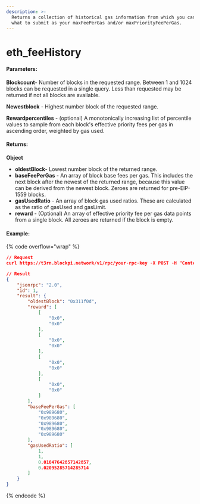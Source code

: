 ```yaml
---
description: >-
  Returns a collection of historical gas information from which you can decide
  what to submit as your maxFeePerGas and/or maxPriorityFeePerGas.
---
```


# eth\_feeHistory

#### **Parameters:**

**Blockcount**- Number of blocks in the requested range. Between 1 and 1024 blocks can be requested in a single query. Less than requested may be returned if not all blocks are available.

**Newestblock** - Highest number block of the requested range.

**Rewardpercentiles** - (optional) A monotonically increasing list of percentile values to sample from each block's effective priority fees per gas in ascending order, weighted by gas used.

#### **Returns:**

**Object**

* **oldestBlock**- Lowest number block of the returned range.
* **baseFeePerGas** - An array of block base fees per gas. This includes the next block after the newest of the returned range, because this value can be derived from the newest block. Zeroes are returned for pre-EIP-1559 blocks.
* **gasUsedRatio** - An array of block gas used ratios. These are calculated as the ratio of gasUsed and gasLimit.
* **reward** - (Optional) An array of effective priority fee per gas data points from a single block. All zeroes are returned if the block is empty.

#### Example:

{% code overflow="wrap" %}
```json
// Request
curl https://t3rn.blockpi.network/v1/rpc/your-rpc-key -X POST -H "Content-Type: application/json" --data '{"method":"eth_feeHistory","params":[4,"latest",[25,75]],"id":1,"jsonrpc":"2.0"}'

// Result
{
    "jsonrpc": "2.0",
    "id": 1,
    "result": {
        "oldestBlock": "0x311f0d",
        "reward": [
            [
                "0x0",
                "0x0"
            ],
            [
                "0x0",
                "0x0"
            ],
            [
                "0x0",
                "0x0"
            ],
            [
                "0x0",
                "0x0"
            ]
        ],
        "baseFeePerGas": [
            "0x989680",
            "0x989680",
            "0x989680",
            "0x989680",
            "0x989680"
        ],
        "gasUsedRatio": [
            1,
            1,
            0.01047642857142857,
            0.02095285714285714
        ]
    }
}
```
{% endcode %}

